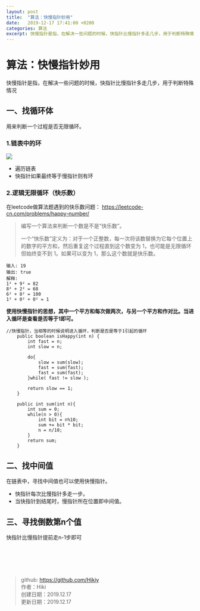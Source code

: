 ```yaml
---
layout: post
title:  "算法：快慢指针妙用"
date:   2019-12-17 17:41:00 +0200
categories: 算法
excerpt: 快慢指针是指，在解决一些问题的时候，快指针比慢指针多走几步，用于判断特殊情况
---
```


# 算法：快慢指针妙用

快慢指针是指，在解决一些问题的时候，快指针比慢指针多走几步，用于判断特殊情况

## 一、找循环体

用来判断一个过程是否无限循环。

### 1.链表中的环

![](https://note.youdao.com/yws/public/resource/285f2a95b7993458b819328026a11e83/xmlnote/A9B1BFEF8BB0465981A6F748A31996E1/23017)

- 遍历链表
- 快指针如果最终等于慢指针则有环

### 2.逻辑无限循环（快乐数）

在leetcode做算法题遇到的快乐数问题： https://leetcode-cn.com/problems/happy-number/

> 编写一个算法来判断一个数是不是“快乐数”。
>
> 一个“快乐数”定义为：对于一个正整数，每一次将该数替换为它每个位置上的数字的平方和，然后重复这个过程直到这个数变为 1，也可能是无限循环但始终变不到 1。如果可以变为 1，那么这个数就是快乐数。

```
输入: 19
输出: true
解释:
1² + 9² = 82
8² + 2² = 68
6² + 8² = 100
1² + 0² + 0² = 1
```

**使用快慢指针的思想，其中一个平方和每次做两次，与另一个平方和作对比。当进入循环是查看是否等于1即可。**

```
//快慢指针，当相等的时候说明进入循环，判断是否是等于1引起的循环
    public boolean isHappy(int n) {
        int fast = n;
        int slow = n;

        do{
            slow = sum(slow);
            fast = sum(fast);
            fast = sum(fast);
        }while( fast != slow );

        return slow == 1;
    }

    public int sum(int n){
        int sum = 0;
        while(n > 0){
            int bit = n%10;
            sum += bit * bit;
            n = n/10;
        }
        return sum;
    }
```

## 二、找中间值

在链表中，寻找中间值也可以使用快慢指针。

- 快指针每次比慢指针多走一步。
- 当快指针到结尾时，慢指针所在位置即中间值。

## 三、寻找倒数第n个值

快指针比慢指针提前走n-1步即可

<br /><br /><br /><br />
> github: https://github.com/Hikiy  
> 作者：Hiki  
> 创建日期：2019.12.17  
> 更新日期：2019.12.17